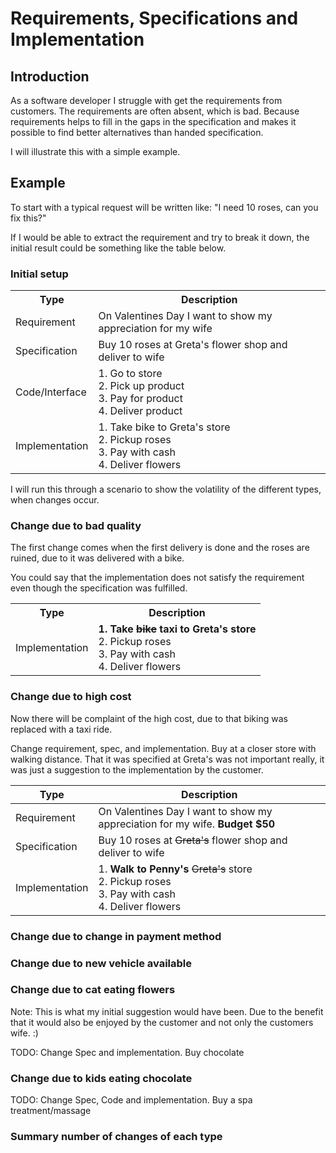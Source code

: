 # Requirements, Specifications and Implementation

## Introduction
As a software developer I struggle with get the requirements from customers. The requirements are often absent, which is bad. Because requirements helps to fill in the gaps in the specification and makes it possible to find better alternatives than handed specification.

I will illustrate this with a simple example. 

## Example

To start with a typical request will be written like: "I need 10 roses, can you fix this?" 

If I would be able to extract the requirement and try to break it down, the initial result could be something like the table below. 


### Initial setup 
<table>
    <th>Type</th><th>Description</th>
    <tr>
        <td>Requirement</td><td> On Valentines Day I want to show my appreciation for my wife</td>
    </tr>
    <tr>
        <td>Specification</td><td>Buy 10 roses at Greta's flower shop and deliver to wife</td>
    </tr>
    <tr>
        <td>Code/Interface</td><td>1. Go to store<br />2. Pick up product<br />3. Pay for product<br />4. Deliver product</td>
    </tr>
    <tr>
        <td>Implementation</td><td>1. Take bike to Greta's store<br />2. Pickup roses<br />3. Pay with cash<br />4. Deliver flowers</td>
    </tr>
</table>



I will run this through a scenario to show the volatility of the different types, when changes occur.

### Change due to bad quality

The first change comes when the first delivery is done and the roses are ruined, due to it was delivered with a bike.

You could say that the implementation does not satisfy the requirement even though the specification was fulfilled.
<table>
<th>Type</th><th>Description</th>
<tr><td>Implementation</td><td><strong>1. Take <span style="text-decoration: line-through;">bike</span> taxi to Greta's store</strong><br />2. Pickup roses<br />3. Pay with cash<br />4. Deliver flowers</td></tr>
</table>


### Change due to high cost

Now there will be complaint of the high cost, due to that biking was replaced with a taxi ride.

Change requirement, spec, and implementation. Buy at a closer store with walking distance.
That it was specified at Greta's was not important really, it was just a suggestion to the implementation by the customer.

|Type   | Description                                                  |
|---|---|
|Requirement | On Valentines Day I want to show my appreciation for my wife. **Budget $50** |
|Specification   |  Buy 10 roses at ~~Greta's~~ flower shop and deliver to wife  |
|Implementation | 1. **Walk to Penny's** ~~Greta's~~ store<br />2. Pickup roses<br />3. Pay with cash<br />4. Deliver flowers |


### Change due to change in payment method



### Change due to new vehicle available





### Change due to cat eating flowers

Note: This is what my initial suggestion would have been. Due to the benefit that it would also be enjoyed by the customer and not only the customers wife. :)

TODO: Change Spec and implementation. Buy chocolate

### Change due to kids eating chocolate



TODO: Change Spec, Code and implementation. Buy a spa treatment/massage

### Summary number of changes of each type


